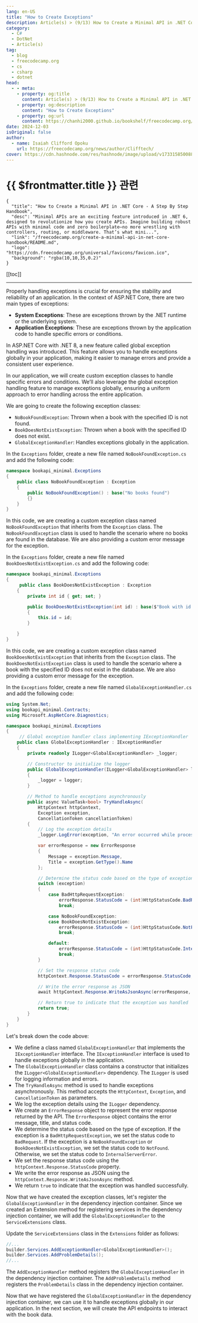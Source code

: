 ```yaml
---
lang: en-US
title: "How to Create Exceptions"
description: Article(s) > (9/13) How to Create a Minimal API in .NET Core - A Step By Step Handbook
category:
  - C#
  - DotNet
  - Article(s)
tag:
  - blog
  - freecodecamp.org
  - cs
  - csharp
  - dotnet
head:
  - - meta:
    - property: og:title
      content: Article(s) > (9/13) How to Create a Minimal API in .NET Core - A Step By Step Handbook
    - property: og:description
      content: "How to Create Exceptions"
    - property: og:url
      content: https://chanhi2000.github.io/bookshelf/freecodecamp.org/create-a-minimal-api-in-net-core-handbook/how-to-create-exceptions.html
date: 2024-12-03
isOriginal: false
author:
  - name: Isaiah Clifford Opoku
    url: https://freecodecamp.org/news/author/Clifftech/
cover: https://cdn.hashnode.com/res/hashnode/image/upload/v1733158500882/9af04a12-2121-4efd-a66f-00330896e358.png
---
```


# {{ $frontmatter.title }} 관련

```component VPCard
{
  "title": "How to Create a Minimal API in .NET Core - A Step By Step Handbook",
  "desc": "Minimal APIs are an exciting feature introduced in .NET 6, designed to revolutionize how you create APIs. Imagine building robust APIs with minimal code and zero boilerplate—no more wrestling with controllers, routing, or middleware. That’s what mini...",
  "link": "/freecodecamp.org/create-a-minimal-api-in-net-core-handbook/README.md",
  "logo": "https://cdn.freecodecamp.org/universal/favicons/favicon.ico",
  "background": "rgba(10,10,35,0.2)"
}
```

[[toc]]

---

<SiteInfo
  name="How to Create a Minimal API in .NET Core - A Step By Step Handbook"
  desc="Minimal APIs are an exciting feature introduced in .NET 6, designed to revolutionize how you create APIs. Imagine building robust APIs with minimal code and zero boilerplate—no more wrestling with controllers, routing, or middleware. That’s what mini..."
  url="https://freecodecamp.org/news/create-a-minimal-api-in-net-core-handbook#heading-how-to-create-exceptions"
  logo="https://cdn.freecodecamp.org/universal/favicons/favicon.ico"
  preview="https://cdn.hashnode.com/res/hashnode/image/upload/v1733158500882/9af04a12-2121-4efd-a66f-00330896e358.png"/>

Properly handling exceptions is crucial for ensuring the stability and reliability of an application. In the context of ASP.NET Core, there are two main types of exceptions:

- **System Exceptions**: These are exceptions thrown by the .NET runtime or the underlying system.
- **Application Exceptions**: These are exceptions thrown by the application code to handle specific errors or conditions.

In ASP.NET Core with .NET 8, a new feature called global exception handling was introduced. This feature allows you to handle exceptions globally in your application, making it easier to manage errors and provide a consistent user experience.

In our application, we will create custom exception classes to handle specific errors and conditions. We’ll also leverage the global exception handling feature to manage exceptions globally, ensuring a uniform approach to error handling across the entire application.

We are going to create the following exception classes:

- `NoBookFoundException`: Thrown when a book with the specified ID is not found.
- `BookDoesNotExistException`: Thrown when a book with the specified ID does not exist.
- `GlobalExceptionHandler`: Handles exceptions globally in the application.

In the <FontIcon icon="fas fa-foler-open"/>`Exceptions` folder, create a new file named <FontIcon icon="iconfont icon-csharp"/>`NoBookFoundException.cs` and add the following code:

```cs title="Exceptions/NoBookFoundException.cs"
namespace bookapi_minimal.Exceptions
{
    public class NoBookFoundException : Exception
    {
        public NoBookFoundException() : base("No books found")
        {}
    }
}
```

In this code, we are creating a custom exception class named `NoBookFoundException` that inherits from the `Exception` class. The `NoBookFoundException` class is used to handle the scenario where no books are found in the database. We are also providing a custom error message for the exception.

In the <FontIcon icon="fas fa-foler-open"/>`Exceptions` folder, create a new file named <FontIcon icon="iconfont icon-csharp"/>`BookDoesNotExistException.cs` and add the following code:

```cs
namespace bookapi_minimal.Exceptions
{
     public class BookDoesNotExistException : Exception
    {
        private int id { get; set; }

        public BookDoesNotExistException(int id) : base($"Book with id {id} does not exist")
        {
            this.id = id;
        } 

    }
}
```

In this code, we are creating a custom exception class named `BookDoesNotExistException` that inherits from the `Exception` class. The `BookDoesNotExistException` class is used to handle the scenario where a book with the specified ID does not exist in the database. We are also providing a custom error message for the exception.

In the <FontIcon icon="fas fa-foler-open"/>`Exceptions` folder, create a new file named <FontIcon icon="iconfont icon-csharp"/>`GlobalExceptionHandler.cs` and add the following code:

```cs :collapsed-lines title="Exceptions/GlobalExceptionHandler.cs"
using System.Net;
using bookapi_minimal.Contracts;
using Microsoft.AspNetCore.Diagnostics;

namespace bookapi_minimal.Exceptions
{
     // Global exception handler class implementing IExceptionHandler
    public class GlobalExceptionHandler : IExceptionHandler
    {
        private readonly ILogger<GlobalExceptionHandler> _logger;

        // Constructor to initialize the logger
        public GlobalExceptionHandler(ILogger<GlobalExceptionHandler> logger)
        {
            _logger = logger;
        }

        // Method to handle exceptions asynchronously
        public async ValueTask<bool> TryHandleAsync(
            HttpContext httpContext,
            Exception exception,
            CancellationToken cancellationToken)
        {
            // Log the exception details
            _logger.LogError(exception, "An error occurred while processing your request");

            var errorResponse = new ErrorResponse
            {
                Message = exception.Message,
                Title = exception.GetType().Name
            };

            // Determine the status code based on the type of exception
            switch (exception)
            {
                case BadHttpRequestException:
                    errorResponse.StatusCode = (int)HttpStatusCode.BadRequest;
                    break;

                case NoBookFoundException:
                case BookDoesNotExistException:
                    errorResponse.StatusCode = (int)HttpStatusCode.NotFound;
                    break;

                default:
                    errorResponse.StatusCode = (int)HttpStatusCode.InternalServerError;
                    break;
            }

            // Set the response status code
            httpContext.Response.StatusCode = errorResponse.StatusCode;

            // Write the error response as JSON
            await httpContext.Response.WriteAsJsonAsync(errorResponse, cancellationToken);

            // Return true to indicate that the exception was handled
            return true;
        }
    }
}
```

Let's break down the code above:

- We define a class named `GlobalExceptionHandler` that implements the `IExceptionHandler` interface. The `IExceptionHandler` interface is used to handle exceptions globally in the application.
- The `GlobalExceptionHandler` class contains a constructor that initializes the `ILogger<GlobalExceptionHandler>` dependency. The `ILogger` is used for logging information and errors.
- The `TryHandleAsync` method is used to handle exceptions asynchronously. This method accepts the `HttpContext`, `Exception`, and `CancellationToken` as parameters.
- We log the exception details using the `ILogger` dependency.
- We create an `ErrorResponse` object to represent the error response returned by the API. The `ErrorResponse` object contains the error message, title, and status code.
- We determine the status code based on the type of exception. If the exception is a `BadHttpRequestException`, we set the status code to `BadRequest`. If the exception is a `NoBookFoundException` or `BookDoesNotExistException`, we set the status code to `NotFound`. Otherwise, we set the status code to `InternalServerError`.
- We set the response status code using the `httpContext.Response.StatusCode` property.
- We write the error response as JSON using the `httpContext.Response.WriteAsJsonAsync` method.
- We return `true` to indicate that the exception was handled successfully.

Now that we have created the exception classes, let's register the `GlobalExceptionHandler` in the dependency injection container. Since we created an Extension method for registering services in the dependency injection container, we will add the `GlobalExceptionHandler` to the `ServiceExtensions` class.

Update the `ServiceExtensions` class in the `Extensions` folder as follows:

```cs title="Extensions/ServiceExtensions.cs"
//...
builder.Services.AddExceptionHandler<GlobalExceptionHandler>();
builder.Services.AddProblemDetails();
//...
```

The `AddExceptionHandler` method registers the `GlobalExceptionHandler` in the dependency injection container. The `AddProblemDetails` method registers the `ProblemDetails` class in the dependency injection container.

Now that we have registered the `GlobalExceptionHandler` in the dependency injection container, we can use it to handle exceptions globally in our application. In the next section, we will create the API endpoints to interact with the book data.
